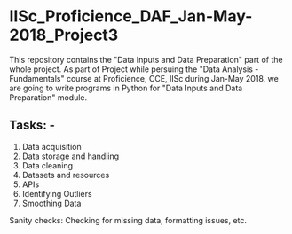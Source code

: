 # IISc_Proficience_DAF_Jan-May-2018_Project3
This repository contains the "Data Inputs and Data Preparation" part of the whole project.
As part of Project while persuing the "Data Analysis - Fundamentals" course at Proficience, CCE, IISc during Jan-May 2018, we are going to write programs in Python for "Data Inputs and Data Preparation" module.

Tasks: -
--------
1) Data acquisition
2) Data storage and handling
3) Data cleaning
4) Datasets and resources
5) APIs
6) Identifying Outliers
7) Smoothing Data

Sanity checks: Checking for missing data, formatting issues, etc.

